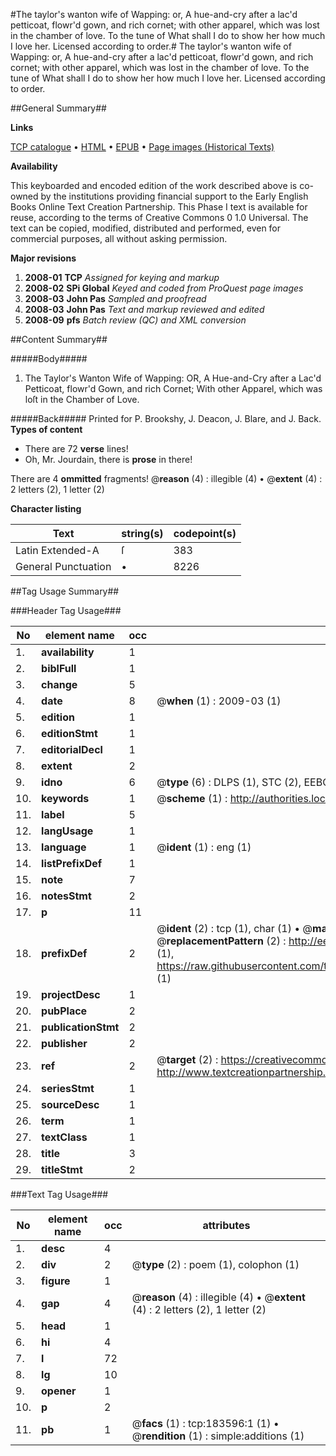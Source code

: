 #The taylor's wanton wife of Wapping: or, A hue-and-cry after a lac'd petticoat, flowr'd gown, and rich cornet; with other apparel, which was lost in the chamber of love. To the tune of What shall I do to show her how much I love her. Licensed according to order.#
The taylor's wanton wife of Wapping: or, A hue-and-cry after a lac'd petticoat, flowr'd gown, and rich cornet; with other apparel, which was lost in the chamber of love. To the tune of What shall I do to show her how much I love her. Licensed according to order.

##General Summary##

**Links**

[TCP catalogue](http://www.ota.ox.ac.uk/tcp/)  • 
[HTML](http://tei.it.ox.ac.uk/tcp/Texts-HTML/free/B06/B06079.html)  • 
[EPUB](http://tei.it.ox.ac.uk/tcp/Texts-EPUB/free/B06/B06079.epub) • 
[Page images (Historical Texts)](https://data.historicaltexts.jisc.ac.uk/view?pubId=eebo-99887940e&pageId=eebo-99887940e-183596-1)

**Availability**

This keyboarded and encoded edition of the
	       work described above is co-owned by the institutions
	       providing financial support to the Early English Books
	       Online Text Creation Partnership. This Phase I text is
	       available for reuse, according to the terms of Creative
	       Commons 0 1.0 Universal. The text can be copied,
	       modified, distributed and performed, even for
	       commercial purposes, all without asking permission.

**Major revisions**

1. __2008-01__ __TCP__ *Assigned for keying and markup*
1. __2008-02__ __SPi Global__ *Keyed and coded from ProQuest page images*
1. __2008-03__ __John Pas__ *Sampled and proofread*
1. __2008-03__ __John Pas__ *Text and markup reviewed and edited*
1. __2008-09__ __pfs__ *Batch review (QC) and XML conversion*

##Content Summary##

#####Body#####

1. The Taylor's Wanton Wife of Wapping: OR, A Hue-and-Cry after a Lac'd Petticoat, flowr'd Gown, and rich Cornet; With other Apparel, which was loſt in the Chamber of Love.

#####Back#####
Printed for P. Brookshy, J. Deacon, J. Blare, and J. Back.
**Types of content**

  * There are 72 **verse** lines!
  * Oh, Mr. Jourdain, there is **prose** in there!

There are 4 **ommitted** fragments! 
 @__reason__ (4) : illegible (4)  •  @__extent__ (4) : 2 letters (2), 1 letter (2)

**Character listing**


|Text|string(s)|codepoint(s)|
|---|---|---|
|Latin Extended-A|ſ|383|
|General Punctuation|•|8226|

##Tag Usage Summary##

###Header Tag Usage###

|No|element name|occ|attributes|
|---|---|---|---|
|1.|__availability__|1||
|2.|__biblFull__|1||
|3.|__change__|5||
|4.|__date__|8| @__when__ (1) : 2009-03 (1)|
|5.|__edition__|1||
|6.|__editionStmt__|1||
|7.|__editorialDecl__|1||
|8.|__extent__|2||
|9.|__idno__|6| @__type__ (6) : DLPS (1), STC (2), EEBO-CITATION (1), PROQUEST (1), VID (1)|
|10.|__keywords__|1| @__scheme__ (1) : http://authorities.loc.gov/ (1)|
|11.|__label__|5||
|12.|__langUsage__|1||
|13.|__language__|1| @__ident__ (1) : eng (1)|
|14.|__listPrefixDef__|1||
|15.|__note__|7||
|16.|__notesStmt__|2||
|17.|__p__|11||
|18.|__prefixDef__|2| @__ident__ (2) : tcp (1), char (1)  •  @__matchPattern__ (2) : ([0-9\-]+):([0-9IVX]+) (1), (.+) (1)  •  @__replacementPattern__ (2) : http://eebo.chadwyck.com/downloadtiff?vid=$1&page=$2 (1), https://raw.githubusercontent.com/textcreationpartnership/Texts/master/tcpchars.xml#$1 (1)|
|19.|__projectDesc__|1||
|20.|__pubPlace__|2||
|21.|__publicationStmt__|2||
|22.|__publisher__|2||
|23.|__ref__|2| @__target__ (2) : https://creativecommons.org/publicdomain/zero/1.0/ (1), http://www.textcreationpartnership.org/docs/. (1)|
|24.|__seriesStmt__|1||
|25.|__sourceDesc__|1||
|26.|__term__|1||
|27.|__textClass__|1||
|28.|__title__|3||
|29.|__titleStmt__|2||


###Text Tag Usage###

|No|element name|occ|attributes|
|---|---|---|---|
|1.|__desc__|4||
|2.|__div__|2| @__type__ (2) : poem (1), colophon (1)|
|3.|__figure__|1||
|4.|__gap__|4| @__reason__ (4) : illegible (4)  •  @__extent__ (4) : 2 letters (2), 1 letter (2)|
|5.|__head__|1||
|6.|__hi__|4||
|7.|__l__|72||
|8.|__lg__|10||
|9.|__opener__|1||
|10.|__p__|2||
|11.|__pb__|1| @__facs__ (1) : tcp:183596:1 (1)  •  @__rendition__ (1) : simple:additions (1)|

